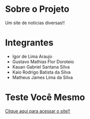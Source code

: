 # Sobre o Projeto

Um site de noticias diversas!!

# Integrantes

* Igor de Lima Araujo
* Gustavo Mathias Flor Doroteio
* Kauan Gabriel Santana Silva
* Kaio Rodrigo Batista da Silva
* Matheus James Lima da Silva

# Teste Você Mesmo

[Clique aqui para acessar o site!!](https://noticias-dos-raul.vercel.app)
